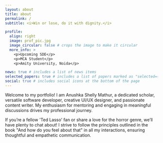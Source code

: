 ```yaml
---
layout: about
title: about
permalink: /
subtitle: <i>Win or lose, do it with dignity.</i>

profile:
  align: right
  image: prof_pic.jpg
  image_circular: false # crops the image to make it circular
  more_info: >
    <p>Upcoming SDE</p>
    <p>MCA Student</p>
    <p>Amity University, Noida</p>

news: true # includes a list of news items
selected_papers: true # includes a list of papers marked as "selected={true}"
social: true # includes social icons at the bottom of the page
---
```


Welcome to my portfolio!
I am Anushka Shelly Mathur, a dedicated scholar, versatile software developer, creative UI/UX designer, and passionate content writer. My enthusiasm for mentoring and engaging in meaningful discussions drives my professional journey.

If you’re a fellow 'Ted Lasso' fan or share a love for the horror genre, we’ll have plenty to chat about! I strive to follow the principles outlined in the book "And how do you feel about that" in all my interactions, ensuring thoughtful and empathetic communication.
